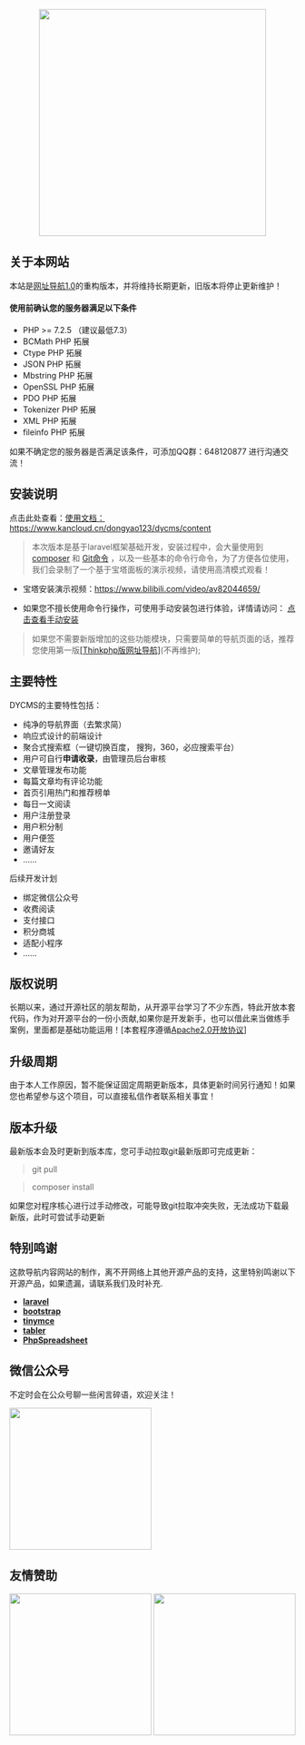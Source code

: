 <p align="center"><img src="public/uploads/sys_img/logo.png" width="400"></p>


## 关于本网站

本站是<a href="https://gitee.com/dongyao/web_site_navigation" target="_blank">网址导航1.0</a>的重构版本，并将维持长期更新，旧版本将停止更新维护！

#### 使用前确认您的服务器满足以下条件

- PHP >= 7.2.5 （建议最低7.3）
- BCMath PHP 拓展
- Ctype PHP 拓展
- JSON PHP 拓展
- Mbstring PHP 拓展
- OpenSSL PHP 拓展
- PDO PHP 拓展
- Tokenizer PHP 拓展
- XML PHP 拓展
- fileinfo PHP 拓展



如果不确定您的服务器是否满足该条件，可添加QQ群：648120877 进行沟通交流！

## 安装说明

点击此处查看：<a href="https://www.kancloud.cn/dongyao123/dycms/content" target="_blank">使用文档：https://www.kancloud.cn/dongyao123/dycms/content</a>

> 本次版本是基于laravel框架基础开发，安装过程中，会大量使用到[composer](https://baike.baidu.com/item/composer/3351208?fr=aladdin) 和 [Git命令](https://baike.baidu.com/item/GIT/12647237) ，以及一些基本的命令行命令，为了方便各位使用，我们会录制了一个基于宝塔面板的演示视频，请使用高清模式观看！

- 宝塔安装演示视频：https://www.bilibili.com/video/av82044659/

- 如果您不擅长使用命令行操作，可使用手动安装包进行体验，详情请访问： [点击查看手动安装](https://www.kancloud.cn/dongyao123/dycms/1459086)

> 如果您不需要新版增加的这些功能模块，只需要简单的导航页面的话，推荐您使用第一版<a href="https://gitee.com/dongyao/web_site_navigation" target="_blank">[Thinkphp版网址导航]</a>(不再维护);

## 主要特性

DYCMS的主要特性包括：

*   纯净的导航界面（去繁求简）
*   响应式设计的前端设计
*   聚合式搜索框（一键切换百度， 搜狗，360，必应搜索平台）
*   用户可自行**申请收录**，由管理员后台审核
*   文章管理发布功能
*   每篇文章均有评论功能
*   首页引用热门和推荐榜单
*   每日一文阅读
*   用户注册登录
*   用户积分制
*   用户便签
*   邀请好友
*  ……


后续开发计划
*   绑定微信公众号
*   收费阅读
*   支付接口
*   积分商城
*   适配小程序
* ……
## 版权说明

长期以来，通过开源社区的朋友帮助，从开源平台学习了不少东西，特此开放本套代码，作为对开源平台的一份小贡献,如果你是开发新手，也可以借此来当做练手案例，里面都是基础功能运用！[本套程序遵循[Apache2.0开放协议](http://www.apache.org/licenses/LICENSE-2.0.html)]

## 升级周期

由于本人工作原因，暂不能保证固定周期更新版本，具体更新时间另行通知！如果您也希望参与这个项目，可以直接私信作者联系相关事宜！

## 版本升级

最新版本会及时更新到版本库，您可手动拉取git最新版即可完成更新：
> git pull 

> composer install

如果您对程序核心进行过手动修改，可能导致git拉取冲突失败，无法成功下载最新版，此时可尝试手动更新

## 特别鸣谢

这款导航内容网站的制作，离不开网络上其他开源产品的支持，这里特别鸣谢以下开源产品，如果遗漏，请联系我们及时补充.

- **[laravel](https://laravel.com/)**
- **[bootstrap](https://getbootstrap.com/)**
- **[tinymce](https://www.tiny.cloud/)**
- **[tabler](https://github.com/tabler/tabler)**
- **[PhpSpreadsheet](https://phpspreadsheet.readthedocs.io)**

## 微信公众号
不定时会在公众号聊一些闲言碎语，欢迎关注！

<img src="public/uploads/sys_img/wechat.jpg" width="250">

## 友情赞助

<img src="public/uploads/wechat.JPG" width="250">
<img src="public/uploads/alipay.JPG" width="250">